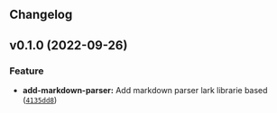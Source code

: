 ## Changelog

<!--next-version-placeholder-->

## v0.1.0 (2022-09-26)
### Feature
* **add-markdown-parser:** Add markdown parser lark librarie based ([`4135dd8`](https://github.com/LeoRP-12/packaging-python-projects/commit/4135dd8bbe466e00fb35308050cab02789be442b))
